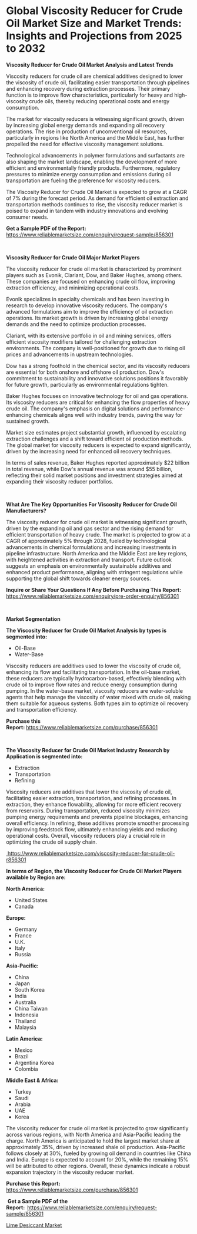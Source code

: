 <p><h1>Global Viscosity Reducer for Crude Oil Market Size and Market Trends: Insights and Projections from 2025 to 2032</h1></p><p><strong>Viscosity Reducer for Crude Oil Market Analysis and Latest Trends</strong></p>
<p><p>Viscosity reducers for crude oil are chemical additives designed to lower the viscosity of crude oil, facilitating easier transportation through pipelines and enhancing recovery during extraction processes. Their primary function is to improve flow characteristics, particularly for heavy and high-viscosity crude oils, thereby reducing operational costs and energy consumption.</p><p>The market for viscosity reducers is witnessing significant growth, driven by increasing global energy demands and expanding oil recovery operations. The rise in production of unconventional oil resources, particularly in regions like North America and the Middle East, has further propelled the need for effective viscosity management solutions.</p><p>Technological advancements in polymer formulations and surfactants are also shaping the market landscape, enabling the development of more efficient and environmentally friendly products. Furthermore, regulatory pressures to minimize energy consumption and emissions during oil transportation are fueling the preference for viscosity reducers.</p><p>The Viscosity Reducer for Crude Oil Market is expected to grow at a CAGR of 7% during the forecast period. As demand for efficient oil extraction and transportation methods continues to rise, the viscosity reducer market is poised to expand in tandem with industry innovations and evolving consumer needs.</p></p>
<p><strong>Get a Sample PDF of the Report:&nbsp;</strong> <a href="https://www.reliablemarketsize.com/enquiry/request-sample/856301?utm_campaign=2799&utm_medium=2&utm_source=Github&utm_content=ia&utm_term=31032025&utm_id=viscosity-reducer-for-crude-oil">https://www.reliablemarketsize.com/enquiry/request-sample/856301</a></p>
<p>&nbsp;</p>
<p><strong>Viscosity Reducer for Crude Oil Major Market Players</strong></p>
<p><p>The viscosity reducer for crude oil market is characterized by prominent players such as Evonik, Clariant, Dow, and Baker Hughes, among others. These companies are focused on enhancing crude oil flow, improving extraction efficiency, and minimizing operational costs.</p><p>Evonik specializes in specialty chemicals and has been investing in research to develop innovative viscosity reducers. The company's advanced formulations aim to improve the efficiency of oil extraction operations. Its market growth is driven by increasing global energy demands and the need to optimize production processes.</p><p>Clariant, with its extensive portfolio in oil and mining services, offers efficient viscosity modifiers tailored for challenging extraction environments. The company is well-positioned for growth due to rising oil prices and advancements in upstream technologies.</p><p>Dow has a strong foothold in the chemical sector, and its viscosity reducers are essential for both onshore and offshore oil production. Dow's commitment to sustainability and innovative solutions positions it favorably for future growth, particularly as environmental regulations tighten.</p><p>Baker Hughes focuses on innovative technology for oil and gas operations. Its viscosity reducers are critical for enhancing the flow properties of heavy crude oil. The company's emphasis on digital solutions and performance-enhancing chemicals aligns well with industry trends, paving the way for sustained growth.</p><p>Market size estimates project substantial growth, influenced by escalating extraction challenges and a shift toward efficient oil production methods. The global market for viscosity reducers is expected to expand significantly, driven by the increasing need for enhanced oil recovery techniques.</p><p>In terms of sales revenue, Baker Hughes reported approximately $22 billion in total revenue, while Dow's annual revenue was around $55 billion, reflecting their solid market positions and investment strategies aimed at expanding their viscosity reducer portfolios.</p></p>
<p>&nbsp;</p>
<p><strong>What Are The Key Opportunities For Viscosity Reducer for Crude Oil Manufacturers?</strong></p>
<p><p>The viscosity reducer for crude oil market is witnessing significant growth, driven by the expanding oil and gas sector and the rising demand for efficient transportation of heavy crude. The market is projected to grow at a CAGR of approximately 5% through 2028, fueled by technological advancements in chemical formulations and increasing investments in pipeline infrastructure. North America and the Middle East are key regions, with heightened activities in extraction and transport. Future outlook suggests an emphasis on environmentally sustainable additives and enhanced product performance, aligning with stringent regulations while supporting the global shift towards cleaner energy sources.</p></p>
<p><strong>Inquire or Share Your Questions If Any Before Purchasing This Report:</strong> <a href="https://www.reliablemarketsize.com/enquiry/pre-order-enquiry/856301?utm_campaign=2799&utm_medium=2&utm_source=Github&utm_content=ia&utm_term=31032025&utm_id=viscosity-reducer-for-crude-oil">https://www.reliablemarketsize.com/enquiry/pre-order-enquiry/856301</a></p>
<p>&nbsp;</p>
<p><strong>Market Segmentation</strong></p>
<p><strong>The Viscosity Reducer for Crude Oil Market Analysis by types is segmented into:</strong></p>
<p><ul><li>Oil-Base</li><li>Water-Base</li></ul></p>
<p><p>Viscosity reducers are additives used to lower the viscosity of crude oil, enhancing its flow and facilitating transportation. In the oil-base market, these reducers are typically hydrocarbon-based, effectively blending with crude oil to improve flow rates and reduce energy consumption during pumping. In the water-base market, viscosity reducers are water-soluble agents that help manage the viscosity of water mixed with crude oil, making them suitable for aqueous systems. Both types aim to optimize oil recovery and transportation efficiency.</p></p>
<p><strong>Purchase this Report:&nbsp;</strong><a href="https://www.reliablemarketsize.com/purchase/856301?utm_campaign=2799&utm_medium=2&utm_source=Github&utm_content=ia&utm_term=31032025&utm_id=viscosity-reducer-for-crude-oil">https://www.reliablemarketsize.com/purchase/856301</a></p>
<p>&nbsp;</p>
<p><strong>The Viscosity Reducer for Crude Oil Market Industry Research by Application is segmented into:</strong></p>
<p><ul><li>Extraction</li><li>Transportation</li><li>Refining</li></ul></p>
<p><p>Viscosity reducers are additives that lower the viscosity of crude oil, facilitating easier extraction, transportation, and refining processes. In extraction, they enhance flowability, allowing for more efficient recovery from reservoirs. During transportation, reduced viscosity minimizes pumping energy requirements and prevents pipeline blockages, enhancing overall efficiency. In refining, these additives promote smoother processing by improving feedstock flow, ultimately enhancing yields and reducing operational costs. Overall, viscosity reducers play a crucial role in optimizing the crude oil supply chain.</p></p>
<p><a href="https://www.reliablemarketsize.com/viscosity-reducer-for-crude-oil-r856301?utm_campaign=2799&utm_medium=2&utm_source=Github&utm_content=ia&utm_term=31032025&utm_id=viscosity-reducer-for-crude-oil">&nbsp;https://www.reliablemarketsize.com/viscosity-reducer-for-crude-oil-r856301</a></p>
<p><strong>In terms of Region, the Viscosity Reducer for Crude Oil Market Players available by Region are:</strong></p>
<p>
    <p> <strong> North America: </strong>
        <ul>
            <li>United States</li>
            <li>Canada</li>
        </ul>
        </p> 
    <p> <strong> Europe: </strong>
        <ul>
            <li>Germany</li>
            <li>France</li>
            <li>U.K.</li>
            <li>Italy</li>
            <li>Russia</li>
        </ul>
        </p> 
    <p> <strong> Asia-Pacific: </strong>
        <ul>
            <li>China</li>
            <li>Japan</li>
            <li>South Korea</li>
            <li>India</li>
            <li>Australia</li>
            <li>China Taiwan</li>
            <li>Indonesia</li>
            <li>Thailand</li>
            <li>Malaysia</li>
        </ul>
        </p> 
    <p> <strong> Latin America: </strong>
        <ul>
            <li>Mexico</li>
            <li>Brazil</li>
            <li>Argentina Korea</li>
            <li>Colombia</li>
        </ul>
        </p> 
    <p> <strong> Middle East & Africa: </strong>
        <ul>
            <li>Turkey</li>
            <li>Saudi</li>
            <li>Arabia</li>
            <li>UAE</li>
            <li>Korea</li>
        </ul>
    </p>
    </p>
<p><p>The viscosity reducer for crude oil market is projected to grow significantly across various regions, with North America and Asia-Pacific leading the charge. North America is anticipated to hold the largest market share at approximately 35%, driven by increased shale oil production. Asia-Pacific follows closely at 30%, fueled by growing oil demand in countries like China and India. Europe is expected to account for 20%, while the remaining 15% will be attributed to other regions. Overall, these dynamics indicate a robust expansion trajectory in the viscosity reducer market.</p></p>
<p><strong>Purchase this Report: </strong><a href="https://www.reliablemarketsize.com/purchase/856301?utm_campaign=2799&utm_medium=2&utm_source=Github&utm_content=ia&utm_term=31032025&utm_id=viscosity-reducer-for-crude-oil">https://www.reliablemarketsize.com/purchase/856301</a></p>
<p>&nbsp;<strong>Get a Sample PDF of the Report:&nbsp;&nbsp;</strong><a href="https://www.reliablemarketsize.com/enquiry/request-sample/856301?utm_campaign=2799&utm_medium=2&utm_source=Github&utm_content=ia&utm_term=31032025&utm_id=viscosity-reducer-for-crude-oil">https://www.reliablemarketsize.com/enquiry/request-sample/856301</a></p>
<p><strong></strong></p>
<p><p><a href="https://github.com/chikenmhamdi/Market-Research-Report-List-1/blob/main/lime-desiccant-market.md?utm_campaign=2799&utm_medium=2&utm_source=Github&utm_content=ia&utm_term=31032025&utm_id=viscosity-reducer-for-crude-oil">Lime Desiccant Market</a></p></p>